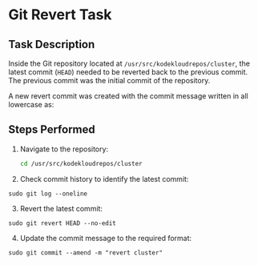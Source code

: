 # Git Revert Task

## Task Description
Inside the Git repository located at `/usr/src/kodekloudrepos/cluster`, the latest commit (`HEAD`) needed to be reverted back to the previous commit.  
The previous commit was the initial commit of the repository.

A new revert commit was created with the commit message written in all lowercase as:

## Steps Performed

1. Navigate to the repository:
   ```bash
   cd /usr/src/kodekloudrepos/cluster

2. Check commit history to identify the latest commit:
```
sudo git log --oneline
```
3. Revert the latest commit:
```
sudo git revert HEAD --no-edit
```
4. Update the commit message to the required format:
```
sudo git commit --amend -m "revert cluster"
```